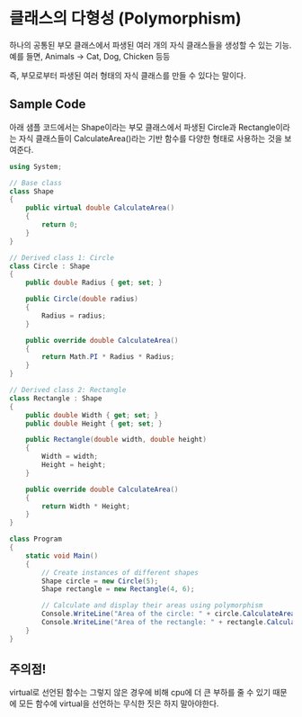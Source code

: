 # 클래스의 다형성 (Polymorphism)

하나의 공통된 부모 클래스에서 파생된 여러 개의 자식 클래스들을 생성할 수 있는 기능. 예를 들면, Animals -> Cat, Dog, Chicken 등등

즉, 부모로부터 파생된 여러 형태의 자식 클래스를 만들 수 있다는 말이다.

## Sample Code

아래 샘플 코드에서는 Shape이라는 부모 클래스에서 파생된 Circle과 Rectangle이라는 자식 클래스들이 CalculateArea()라는 기반 함수를 다양한 형태로 사용하는 것을 보여준다.

```csharp
using System;

// Base class
class Shape
{
    public virtual double CalculateArea()
    {
        return 0;
    }
}

// Derived class 1: Circle
class Circle : Shape
{
    public double Radius { get; set; }

    public Circle(double radius)
    {
        Radius = radius;
    }

    public override double CalculateArea()
    {
        return Math.PI * Radius * Radius;
    }
}

// Derived class 2: Rectangle
class Rectangle : Shape
{
    public double Width { get; set; }
    public double Height { get; set; }

    public Rectangle(double width, double height)
    {
        Width = width;
        Height = height;
    }

    public override double CalculateArea()
    {
        return Width * Height;
    }
}

class Program
{
    static void Main()
    {
        // Create instances of different shapes
        Shape circle = new Circle(5);
        Shape rectangle = new Rectangle(4, 6);

        // Calculate and display their areas using polymorphism
        Console.WriteLine("Area of the circle: " + circle.CalculateArea());
        Console.WriteLine("Area of the rectangle: " + rectangle.CalculateArea());
    }
}

```

## 주의점!
virtual로 선언된 함수는 그렇지 않은 경우에 비해 cpu에 더 큰 부하를 줄 수 있기 때문에 모든 함수에 virtual을 선언하는 무식한 짓은 하지 말아야한다.